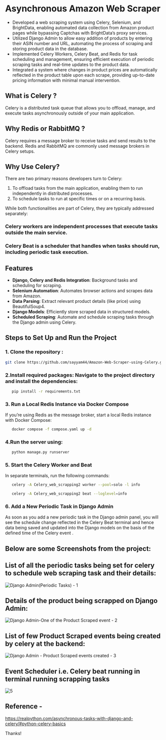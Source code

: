 # Asynchronous Amazon Web Scraper
- Developed a web scraping system using Celery, Selenium, and BrightData, enabling automated data collection from Amazon product pages while bypassing Captchas with BrightData’s proxy services.
- Utilized Django Admin to allow easy addition of products by entering their ASIN number and URL, automating the process of scraping and storing product data in the database.
- Implemented Celery Workers, Celery Beat, and Redis for task scheduling and management, ensuring efficient execution of periodic scraping tasks and real-time updates to the product data.
- Integrated a system where changes in product prices are automatically reflected in the product table upon each scrape, providing up-to-date pricing information with minimal manual intervention.

## What is Celery ?
Celery is a distributed task queue that allows you to offload, manage, and execute tasks asynchronously outside of your main application.

## Why Redis or RabbitMQ ?
Celery requires a message broker to receive tasks and send results to the backend. Redis and RabbitMQ are commonly used message brokers in Celery setups.

## Why Use Celery?
There are two primary reasons developers turn to Celery:

1) To offload tasks from the main application, enabling them to run independently in distributed processes.
2) To schedule tasks to run at specific times or on a recurring basis.
   
While both functionalities are part of Celery, they are typically addressed separately:
### Celery workers are independent processes that execute tasks outside the main service.
### Celery Beat is a scheduler that handles when tasks should run, including periodic task execution.


## Features
- **Django, Celery and Redis Integration**: Background tasks and scheduling for scraping.
- **Selenium Automation**: Automates browser actions and scrapes data from Amazon.
- **Data Parsing**: Extract relevant product details (like price) using BeautifulSoup4.
- **Django Models**: Efficiently store scraped data in structured models.
- **Scheduled Scraping**: Automate and schedule scraping tasks through the Django admin using Celery.

## Steps to Set Up and Run the Project
### 1. Clone the repository :
   ```bash
   git clone https://github.com/sayyam44/Amazon-Web-Scraper-using-Celery.git
   ```
   
### 2.Install required packages: Navigate to the project directory and install the dependencies:
```bash
   pip install -r requirements.txt
```

### 3. Run a Local Redis Instance via Docker Compose
If you’re using Redis as the message broker, start a local Redis instance with Docker Compose:
```bash
   docker compose -f compose.yaml up -d
```
### 4.Run the server using:
```bash
   python manage.py runserver
```

### 5. Start the Celery Worker and Beat
In separate terminals, run the following commands:
```bash
   celery -A Celery_web_scrapping2 worker --pool=solo -l info
```
```bash
   celery -A Celery_web_scrapping2 beat --loglevel=info
```
### 6. Add a New Periodic Task in Django Admin
As soon as you add a new periodic task in the Django admin panel, you will see the schedule change reflected in the Celery Beat terminal and hence data being saved and updated into the Django models on the basis of the defined time of the Celery event .

## Below are some Screenshots from the project:

## List of all the periodic tasks being set for celery to schedule web scraping task and their details:
![Django Admin(Periodic Tasks) - 1](https://github.com/user-attachments/assets/a0ac7721-392d-44e0-b563-de4499004cfd)

## Details of the product being scrapped on Django Admin:
![Django Admin-One of the Product Scraped event - 2](https://github.com/user-attachments/assets/d0ef9c2a-2096-4c4e-a458-84ccbe52254d)

## List of few Product Scraped events being created by celery at the backend:
![Django Admin - Product Scraped events created - 3](https://github.com/user-attachments/assets/de9624c1-6027-4d25-bd5f-a7c1cf6a824b)

## Event Scheduler i.e. Celery beat running in terminal running scrapping tasks
![5](https://github.com/user-attachments/assets/7acb8579-6276-495d-b967-9fbb4711a6c9)

## Reference - 
https://realpython.com/asynchronous-tasks-with-django-and-celery/#python-celery-basics

Thanks!
